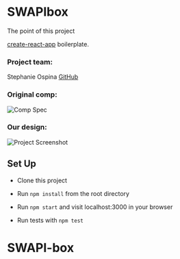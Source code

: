 # SWAPIbox

The point of this project 

[create-react-app](https://github.com/facebookincubator/create-react-app) boilerplate.

### Project team:


Stephanie Ospina [GitHub](https://github.com/sospinar21)  

### Original comp:

![Comp Spec]()  

### Our design:

![Project Screenshot](https://media.giphy.com/media/tIwoZiw4d1dZLC8Kq5/giphy.gif)

## Set Up

* Clone this project

* Run `npm install` from the root directory

* Run `npm start` and visit localhost:3000 in your browser

* Run tests with `npm test`
# SWAPI-box
